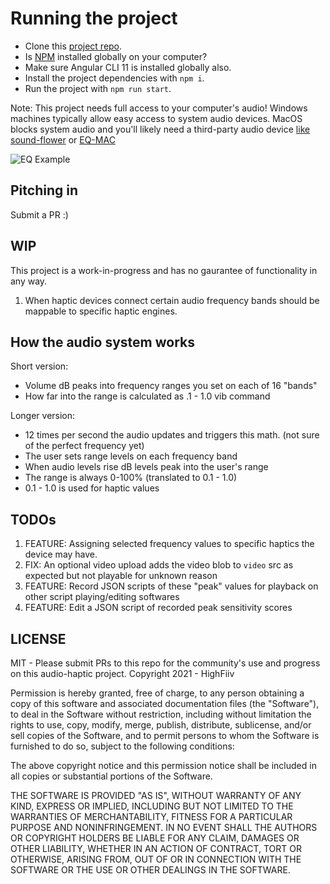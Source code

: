 # Running the project
 - Clone this [project repo](https://lmgtfy.app/?q=how+to+pull+a+github+repository). 
 - Is [NPM](https://www.npmjs.com/get-npm) installed globally on your computer?
 - Make sure Angular CLI 11 is installed globally also.
 - Install the project dependencies with `npm i`.
 - Run the project with `npm run start`.

Note:
This project needs full access to your computer's audio!
Windows machines typically allow easy access to system audio devices.
MacOS blocks system audio and you'll likely need a third-party audio device [like sound-flower](https://github.com/mattingalls/Soundflower/releases/) or [EQ-MAC](https://eqmac.app/)

![EQ Example](https://github.com/highfiiv/sensitive-eq/tree/master/src/assets/eq-example.gif)

## Pitching in
Submit a PR :)

## WIP
This project is a work-in-progress and has no gaurantee of functionality in any way.
 1. When haptic devices connect certain audio frequency bands should be mappable to specific haptic engines.

## How the audio system works
Short version:
 - Volume dB peaks into frequency ranges you set on each of 16 "bands"
 - How far into the range is calculated as .1 - 1.0 vib command

Longer version:
 - 12 times per second the audio updates and triggers this math. (not sure of the perfect frequency yet)
 - The user sets range levels on each frequency band
 - When audio levels rise dB levels peak into the user's range
 - The range is always 0-100% (translated to 0.1 - 1.0)
 - 0.1 - 1.0 is used for haptic values

## TODOs
 1. FEATURE: Assigning selected frequency values to specific haptics the device may have.
 2. FIX: An optional video upload adds the video blob to `video` src as expected but not playable for unknown reason
 3. FEATURE: Record JSON scripts of these "peak" values for playback on other script playing/editing softwares
 4. FEATURE: Edit a JSON script of recorded peak sensitivity scores

## LICENSE
MIT - Please submit PRs to this repo for the community's use and progress on this audio-haptic project.
Copyright 2021 - HighFiiv

Permission is hereby granted, free of charge, to any person obtaining a copy of this software and associated documentation files (the "Software"), to deal in the Software without restriction, including without limitation the rights to use, copy, modify, merge, publish, distribute, sublicense, and/or sell copies of the Software, and to permit persons to whom the Software is furnished to do so, subject to the following conditions:

The above copyright notice and this permission notice shall be included in all copies or substantial portions of the Software.

THE SOFTWARE IS PROVIDED "AS IS", WITHOUT WARRANTY OF ANY KIND, EXPRESS OR IMPLIED, INCLUDING BUT NOT LIMITED TO THE WARRANTIES OF MERCHANTABILITY, FITNESS FOR A PARTICULAR PURPOSE AND NONINFRINGEMENT. IN NO EVENT SHALL THE AUTHORS OR COPYRIGHT HOLDERS BE LIABLE FOR ANY CLAIM, DAMAGES OR OTHER LIABILITY, WHETHER IN AN ACTION OF CONTRACT, TORT OR OTHERWISE, ARISING FROM, OUT OF OR IN CONNECTION WITH THE SOFTWARE OR THE USE OR OTHER DEALINGS IN THE SOFTWARE.
